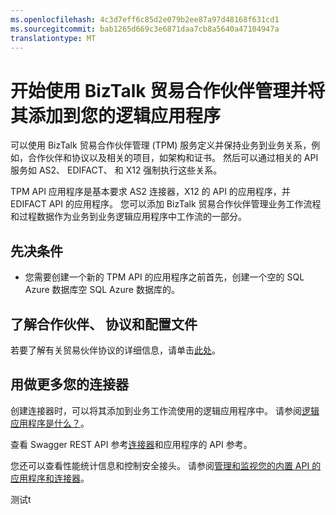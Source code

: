 ```yaml
---
ms.openlocfilehash: 4c3d7eff6c85d2e079b2ee87a97d48168f631cd1
ms.sourcegitcommit: bab1265d669c3e6871daa7cb8a5640a47104947a
translationtype: MT
---
```

<properties 
   pageTitle="使用 BizTalk 贸易合作伙伴管理连接器中的逻辑应用程序 |Microsoft Azure 应用程序服务" 
   description="如何创建和配置 BizTalk 贸易合作伙伴管理接口或 API 的应用程序并在 Azure 应用程序服务中的一个逻辑应用程序中使用它" 
   services="app-service\logic" 
   documentationCenter=".net,nodejs,java" 
   authors="rajeshramabathiran" 
   manager="dwrede" 
   editor=""/>

<tags
   ms.service="app-service-logic"
   ms.devlang="multiple"
   ms.topic="article"
   ms.tgt_pltfrm="na"
   ms.workload="integration" 
   ms.date="08/23/2015"
   ms.author="rajram"/>

# 开始使用 BizTalk 贸易合作伙伴管理并将其添加到您的逻辑应用程序
可以使用 BizTalk 贸易合作伙伴管理 (TPM) 服务定义并保持业务到业务关系，例如，合作伙伴和协议以及相关的项目，如架构和证书。 然后可以通过相关的 API 服务如 AS2、 EDIFACT、 和 X12 强制执行这些关系。

TPM API 应用程序是基本要求 AS2 连接器，X12 的 API 的应用程序，并 EDIFACT API 的应用程序。 您可以添加 BizTalk 贸易合作伙伴管理业务工作流程和过程数据作为业务到业务逻辑应用程序中工作流的一部分。 

## 先决条件
- 您需要创建一个新的 TPM API 的应用程序之前首先，创建一个空的 SQL Azure 数据库空 SQL Azure 数据库的。

## 了解合作伙伴、 协议和配置文件
若要了解有关贸易伙伴协议的详细信息，请单击[此处][1]。

## 用做更多您的连接器
创建连接器时，可以将其添加到业务工作流使用的逻辑应用程序中。 请参阅[逻辑应用程序是什么？](app-service-logic-what-are-logic-apps.md)。

查看 Swagger REST API 参考[连接器](http://go.microsoft.com/fwlink/p/?LinkId=529766)和应用程序的 API 参考。

您还可以查看性能统计信息和控制安全接头。 请参阅[管理和监视您的内置 API 的应用程序和连接器](app-service-logic-monitor-your-connectors.md)。

<!--References-->
[1]: app-service-logic-create-a-trading-partner-agreement.md
测试t
